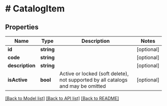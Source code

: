 # # CatalogItem

## Properties

Name | Type | Description | Notes
------------ | ------------- | ------------- | -------------
**id** | **string** |  | [optional]
**code** | **string** |  | [optional]
**description** | **string** |  | [optional]
**isActive** | **bool** | Active or locked (soft delete), not supported by all catalogs and may be omitted | [optional]

[[Back to Model list]](../../README.md#models) [[Back to API list]](../../README.md#endpoints) [[Back to README]](../../README.md)
